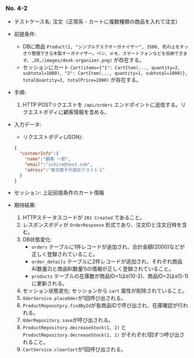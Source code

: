 
### No. 4-2
- テストケース名: 注文（正常系 - カートに複数種類の商品を入れて注文）
- 前提条件:
  - DBに商品 `Product(1, "シンプルデスクオーガナイザー", 3500, 机の上をすっきり整理できる木製オーガナイザー。ペン、メモ、スマートフォンなどを収納できます。,20,/images/desk-organizer.png)` が存在する。
  - セッションにカート `Cart(items={"1": CartItem(..., quantity=2, subtotal=1000), "2": CartItem(..., quantity=1, subtotal=1000)}, totalQuantity=3, totalPrice=2000)` が存在する。
- 手順:
  1. HTTP POSTリクエストを `/api/orders` エンドポイントに送信する。リクエストボディに顧客情報を含める。
- 入力データ:
  - リクエストボディ(JSON): 
  ```json
  {
    "costmerInfo":{
      "name":"顧客 一郎",
      "email":"ichiro@test.com",
      "adress":"東京都千代田区テスト1-1"
    }
  }
  ```

- セッション: 上記前提条件のカート情報
- 期待結果:
  1. HTTPステータスコードが `201 Created` であること。
  2. レスポンスボディが `OrderResponse` 形式であり、注文IDと注文日時を含む。
  3. DB状態変化:
     - `orders` テーブルに1件レコードが追加され、合計金額(2000)などが正しく登録されていること。
     - `order_details` テーブルに2件レコードが追加され、それぞれ商品A(数量2)と商品B(数量1)の情報が正しく登録されていること。
     - `products` テーブルの在庫数が商品ID=1は`8`(10-2)、商品ID=2は`4`(5-1)に更新される。
  4. セッション状態変化: セッションから `cart` 属性が削除されていること。
  5. `OderService.placeOder`が1回呼び出される。
  6. `ProductReposotpry.findById`が各商品IDで呼び出され、在庫確認が行われる。
  7. `OderRepository.save`が呼び出される。
  8.  `ProductRepository.decreaseStock(1, 2)` と `ProductRepository.decreaseStock(2, 1)` がそれぞれ1回ずつ呼び出されること。
  9.  `CartService.clearCart`が1回呼び出される。
